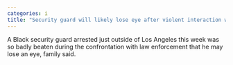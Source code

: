```yaml
---
categories: i
title: "Security guard will likely lose eye after violent interaction with Los Angeles deputies"
---
```

A Black security guard arrested just outside of Los Angeles this week was so badly beaten during the confrontation with law enforcement that he may lose an eye, family said.